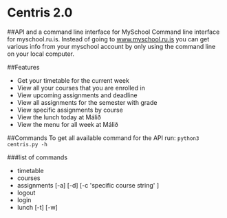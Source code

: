 # Centris 2.0 
##API and a command line interface for MySchool
Command line interface for myschool.ru.is. Instead of going to www.myschool.ru.is you can get various info from your myschool account by only using the command line on your local computer.

##Features
+ Get your timetable for the current week
+ View all your courses that you are enrolled in
+ View upcoming assignments and deadline
+ View all assignments for the semester with grade
+ View specific assignments by course
+ View the lunch today at Málið 
+ View the menu for all week at Málið

##Commands
To get all available command for the API run:
``` python3 centris.py -h ```

###list of commands
+ timetable
+ courses
+ assignments [-a] [-d] [-c 'specific course string' ]
+ logout
+ login
+ lunch [-t] [-w]
